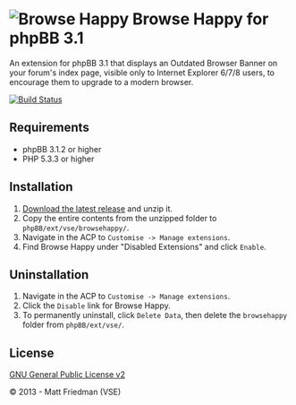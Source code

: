 # ![Browse Happy](http://mattfriedman.me/forum/images/ie6nomore.png "Browse Happy") Browse Happy for phpBB 3.1

An extension for phpBB 3.1 that displays an Outdated Browser Banner on your forum's index page, visible only to Internet Explorer 6/7/8 users, to encourage them to upgrade to a modern browser.

[![Build Status](https://travis-ci.org/VSEphpbb/browsehappy.png)](https://travis-ci.org/VSEphpbb/browsehappy)

## Requirements
* phpBB 3.1.2 or higher
* PHP 5.3.3 or higher

## Installation
1. [Download the latest release](https://github.com/VSEphpbb/browsehappy/releases) and unzip it.
2. Copy the entire contents from the unzipped folder to `phpBB/ext/vse/browsehappy/`.
3. Navigate in the ACP to `Customise -> Manage extensions`.
4. Find Browse Happy under "Disabled Extensions" and click `Enable`.

## Uninstallation
1. Navigate in the ACP to `Customise -> Manage extensions`.
2. Click the `Disable` link for Browse Happy.
3. To permanently uninstall, click `Delete Data`, then delete the `browsehappy` folder from `phpBB/ext/vse/`.

## License
[GNU General Public License v2](http://opensource.org/licenses/GPL-2.0)

© 2013 - Matt Friedman (VSE)
